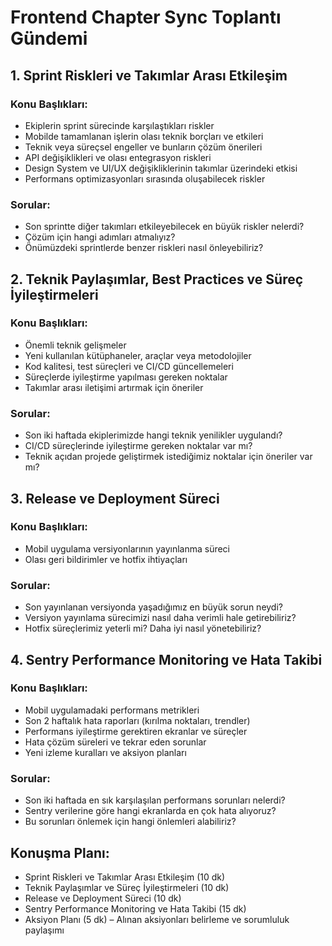 # Frontend Chapter Sync Toplantı Gündemi

## 1. Sprint Riskleri ve Takımlar Arası Etkileşim

### Konu Başlıkları:
- Ekiplerin sprint sürecinde karşılaştıkları riskler
- Mobilde tamamlanan işlerin olası teknik borçları ve etkileri
- Teknik veya süreçsel engeller ve bunların çözüm önerileri
- API değişiklikleri ve olası entegrasyon riskleri
- Design System ve UI/UX değişikliklerinin takımlar üzerindeki etkisi
- Performans optimizasyonları sırasında oluşabilecek riskler

### Sorular:
- Son sprintte diğer takımları etkileyebilecek en büyük riskler nelerdi?
- Çözüm için hangi adımları atmalıyız?
- Önümüzdeki sprintlerde benzer riskleri nasıl önleyebiliriz?

## 2. Teknik Paylaşımlar, Best Practices ve Süreç İyileştirmeleri

### Konu Başlıkları:
- Önemli teknik gelişmeler
- Yeni kullanılan kütüphaneler, araçlar veya metodolojiler
- Kod kalitesi, test süreçleri ve CI/CD güncellemeleri
- Süreçlerde iyileştirme yapılması gereken noktalar
- Takımlar arası iletişimi artırmak için öneriler

### Sorular:
- Son iki haftada ekiplerimizde hangi teknik yenilikler uygulandı?
- CI/CD süreçlerinde iyileştirme gereken noktalar var mı?
- Teknik açıdan projede geliştirmek istediğimiz noktalar için öneriler var mı?

## 3. Release ve Deployment Süreci

### Konu Başlıkları:
- Mobil uygulama versiyonlarının yayınlanma süreci
- Olası geri bildirimler ve hotfix ihtiyaçları

### Sorular:
- Son yayınlanan versiyonda yaşadığımız en büyük sorun neydi?
- Versiyon yayınlama sürecimizi nasıl daha verimli hale getirebiliriz?
- Hotfix süreçlerimiz yeterli mi? Daha iyi nasıl yönetebiliriz?

## 4. Sentry Performance Monitoring ve Hata Takibi

### Konu Başlıkları:
- Mobil uygulamadaki performans metrikleri
- Son 2 haftalık hata raporları (kırılma noktaları, trendler)
- Performans iyileştirme gerektiren ekranlar ve süreçler
- Hata çözüm süreleri ve tekrar eden sorunlar
- Yeni izleme kuralları ve aksiyon planları

### Sorular:
- Son iki haftada en sık karşılaşılan performans sorunları nelerdi?
- Sentry verilerine göre hangi ekranlarda en çok hata alıyoruz?
- Bu sorunları önlemek için hangi önlemleri alabiliriz?

## Konuşma Planı:
- Sprint Riskleri ve Takımlar Arası Etkileşim (10 dk)
- Teknik Paylaşımlar ve Süreç İyileştirmeleri (10 dk)
- Release ve Deployment Süreci (10 dk)
- Sentry Performance Monitoring ve Hata Takibi (15 dk)
- Aksiyon Planı (5 dk) – Alınan aksiyonları belirleme ve sorumluluk paylaşımı
